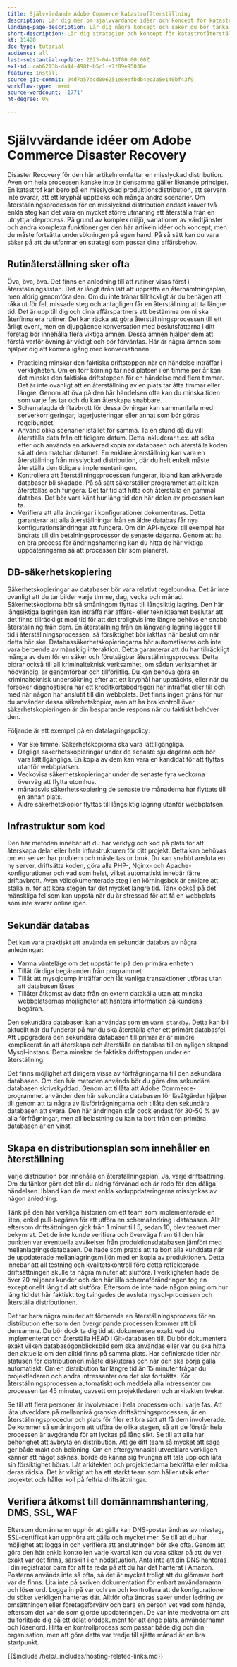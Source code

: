 ```yaml
---
title: Självvärdande Adobe Commerce katastrofåterställning
description: Lär dig mer om självvärdande idéer och koncept för katastrofåterställning och de bästa metoderna att tänka på.
landing-page-description: Lär dig några koncept och saker du bör tänka på när du är värd för Adobe Commerce på egen hand.
short-description: Lär dig strategier och koncept för katastrofåterställning för att själv vara värd för Adobe Commerce.
kt: 11420
doc-type: tutorial
audience: all
last-substantial-update: 2023-04-13T00:00:00Z
exl-id: cab6213b-da44-498f-b5c1-e7f89e95038e
feature: Install
source-git-commit: 94d7a57dcd006251e8eefbdb4ec3a5e140bf43f9
workflow-type: tm+mt
source-wordcount: '1771'
ht-degree: 0%

---
```


# Självvärdande idéer om Adobe Commerce Disaster Recovery

Disaster Recovery för den här artikeln omfattar en misslyckad distribution. Även om hela processen kanske inte är densamma gäller liknande principer. En katastrof kan bero på en misslyckad produktionsdistribution, att servern inte svarar, att ett kryphål upptäcks och många andra scenarier. Om återställningsprocessen för en misslyckad distribution endast kräver två enkla steg kan det vara en mycket större utmaning att återställa från en utnyttjandeprocess. På grund av komplex miljö, variationer av värdtjänster och andra komplexa funktioner ger den här artikeln idéer och koncept, men du måste fortsätta undersökningen på egen hand. På så sätt kan du vara säker på att du utformar en strategi som passar dina affärsbehov.

## Rutinåterställning sker ofta

Öva, öva, öva. Det finns en anledning till att rutiner visas först i återställningslistan. Det är långt ifrån lätt att upprätta en återhämtningsplan, men aldrig genomföra den. Om du inte tränar tillräckligt är du benägen att råka ut för fel, missade steg och antagligen får en återställning att ta längre tid. Det är upp till dig och dina affärspartners att bestämma om ni ska återfinna era rutiner. Det kan räcka att göra återställningsprocessen till ett årligt event, men en djupgående konversation med beslutsfattarna i ditt företag bör innehålla flera viktiga ämnen. Dessa ämnen hjälper dem att förstå varför övning är viktigt och bör förväntas. Här är några ämnen som hjälper dig att komma igång med konversationen:

* Practicing minskar den faktiska driftstoppen när en händelse inträffar i verkligheten. Om en torr körning tar ned platsen i en timme per år kan det minska den faktiska driftstoppen för en händelse med flera timmar. Det är inte ovanligt att en återställning av en plats tar åtta timmar eller längre. Genom att öva på den här händelsen ofta kan du minska tiden som varje fas tar och du kan återskapa snabbare.
* Schemalagda driftavbrott för dessa övningar kan sammanfalla med serverkorrigeringar, lagerjusteringar eller annat som bör göras regelbundet.
* Använd olika scenarier istället för samma. Ta en stund då du vill återställa data från ett tidigare datum. Detta inkluderar t.ex. att söka efter och använda en arkiverad kopia av databasen och återställa koden så att den matchar datumet. En enklare återställning kan vara en återställning från misslyckad distribution, där du helt enkelt måste återställa den tidigare implementeringen.
* Kontrollera att återställningsprocessen fungerar, ibland kan arkiverade databaser bli skadade. På så sätt säkerställer programmet att allt kan återställas och fungera. Det tar tid att hitta och återställa en gammal databas. Det bör vara känt hur lång tid den här delen av processen kan ta.
* Verifiera att alla ändringar i konfigurationer dokumenteras. Detta garanterar att alla återställningar från en äldre databas får nya konfigurationsändringar att fungera. Om din API-nyckel till exempel har ändrats till din betalningsprocessor de senaste dagarna. Genom att ha en bra process för ändringshantering kan du hitta de här viktiga uppdateringarna så att processen blir som planerat.

## DB-säkerhetskopiering

Säkerhetskopieringar av databaser bör vara relativt regelbundna. Det är inte ovanligt att du tar bilder varje timme, dag, vecka och månad. Säkerhetskopiorna bör så småningom flyttas till långsiktig lagring. Den här långsiktiga lagringen kan inträffa när affärs- eller teknikteamet beslutar att det finns tillräckligt med tid för att det troligtvis inte längre behövs en snabb återställning från dem. En återställning från en långvarig lagring lägger till tid i återställningsprocessen, så försiktighet bör iakttas när beslut om när detta bör ske. Databassäkerhetskopieringarna bör automatiseras och inte vara beroende av mänsklig interaktion. Detta garanterar att du har tillräckligt många av dem för en säker och förutsägbar återställningsprocess. Detta bidrar också till all kriminalteknisk verksamhet, om sådan verksamhet är nödvändig, är genomförbar och tillförlitlig. Du kan behöva göra en kriminalteknisk undersökning efter att ett kryphål har upptäckts, eller när du försöker diagnostisera när ett kreditkortsbedrägeri har inträffat eller till och med när någon har anslutit till din webbplats. Det finns ingen gräns för hur du använder dessa säkerhetskopior, men att ha bra kontroll över säkerhetskopieringen är din besparande respons när du faktiskt behöver den.

Följande är ett exempel på en datalagringspolicy:

* Var 8:e timme. Säkerhetskopiorna ska vara lättillgängliga.
* Dagliga säkerhetskopieringar under de senaste sju dagarna och bör vara lättillgängliga. En kopia av dem kan vara en kandidat för att flyttas utanför webbplatsen.
* Veckovisa säkerhetskopieringar under de senaste fyra veckorna överväg att flytta utomhus.
* månadsvis säkerhetskopiering de senaste tre månaderna har flyttats till en annan plats.
* Äldre säkerhetskopior flyttas till långsiktig lagring utanför webbplatsen.

## Infrastruktur som kod

Den här metoden innebär att du har verktyg och kod på plats för att återskapa delar eller hela infrastrukturen för ditt projekt. Detta kan behövas om en server har problem och måste tas ur bruk. Du kan snabbt ansluta en ny server, driftsätta koden, göra alla PHP-, Nginx- och Apache-konfigurationer och vad som helst, vilket automatiskt innebär färre driftavbrott. Även väldokumenterade steg i en körningsbok är enklare att ställa in, för att köra stegen tar det mycket längre tid. Tänk också på det mänskliga fel som kan uppstå när du är stressad för att få en webbplats som inte svarar online igen.

## Sekundär databas

Det kan vara praktiskt att använda en sekundär databas av några anledningar:

* Varma vänteläge om det uppstår fel på den primära enheten
* Tillåt färdiga begäranden från programmet
* Tillåt att mysqldump inträffar och låt vanliga transaktioner utföras utan att databasen låses
* Tillåter åtkomst av data från en extern datakälla utan att minska webbplatsernas möjligheter att hantera information på kundens begäran.

Den sekundära databasen kan användas som en `warm standby`. Detta kan bli aktuellt när du funderar på hur du ska återställa efter ett primärt databasfel. Att uppgradera den sekundära databasen till primär är är mindre komplicerat än att återskapa och återställa en databas till en nyligen skapad Mysql-instans. Detta minskar de faktiska driftstoppen under en återställning.

Det finns möjlighet att dirigera vissa av förfrågningarna till den sekundära databasen. Om den här metoden används bör du göra den sekundära databasen skrivskyddad. Genom att tillåta att Adobe Commerce-programmet använder den här sekundära databasen för läsåtgärder hjälper till genom att ta några av läsförfrågningarna och tillåta den sekundära databasen att svara. Den här ändringen står dock endast för 30-50 % av alla förfrågningar, men all belastning du kan ta bort från den primära databasen är en vinst.

## Skapa en distributionsplan som innehåller en återställning

Varje distribution bör innehålla en återställningsplan. Ja, varje driftsättning. Om du tänker göra det blir du aldrig förvånad och är redo för den dåliga händelsen. Ibland kan de mest enkla koduppdateringarna misslyckas av någon anledning.

Tänk på den här verkliga historien om ett team som implementerade en liten, enkel pull-begäran för att utföra en schemaändring i databasen. Allt eftersom driftsättningen gick från 1 minut till 5, sedan 10, blev teamet mer bekymrat. Det de inte kunde verifiera och överväga fram till den här punkten var eventuella avvikelser från produktionsdatabasen jämfört med mellanlagringsdatabasen. De hade som praxis att ta bort alla kunddata när de uppdaterade mellanlagringsmiljön med en kopia av produktionen. Detta innebar att all testning och kvalitetskontroll före detta reflekterade driftsättningen skulle ta några minuter att slutföra. I verkligheten hade de över 20 miljoner kunder och den här lilla schemaförändringen tog en exceptionellt lång tid att slutföra. Eftersom de inte hade någon aning om hur lång tid det här faktiskt tog tvingades de avsluta mysql-processen och återställa distributionen.

Det tar bara några minuter att förbereda en återställningsprocess för en distribution eftersom den övergripande processen kommer att bli densamma. Du bör dock ta dig tid att dokumentera exakt vad du implementerat och återställa HEAD i Git-databasen till. Du bör dokumentera exakt vilken databasögonblicksbild som ska användas eller var du ska hitta den aktuella om den alltid finns på samma plats. Har definierade tider när statusen för distributionen måste diskuteras och när den ska börja gälla automatiskt. Om en distribution tar längre tid än 15 minuter frågar du projektledaren och andra intressenter om det ska fortsätta. Kör återställningsprocessen automatiskt och meddela alla intressenter om processen tar 45 minuter, oavsett om projektledaren och arkitekten tvekar.

Se till att flera personer är involverade i hela processen och i varje fas. Att låta utvecklare på mellannivå granska driftsättningsprocessen, är en återställningsprocedur och plats för filer ett bra sätt att få dem involverade. De kommer så småningom att utföra de olika stegen, så att de förstår hela processen är avgörande för att lyckas på lång sikt. Se till att alla har behörighet att avbryta en distribution. Att ge ditt team så mycket att säga ger både makt och belöning. Om en eftergymnasial utvecklare verkligen känner att något saknas, borde de känna sig tvungna att tala upp och låta sin försiktighet höras. Låt arkitekten och projektledarna bekräfta eller mildra deras rädsla. Det är viktigt att ha ett starkt team som håller utkik efter projektet och håller koll på felfria driftsättningar.

## Verifiera åtkomst till domännamnshantering, DMS, SSL, WAF

Eftersom domännamn upphör att gälla kan DNS-poster ändras av misstag, SSL-certifikat kan upphöra att gälla och mycket mer. Se till att du har möjlighet att logga in och verifiera att anslutningen bör ske ofta. Genom att göra den här enkla kontrollen varje kvartal kan du vara säker på att du vet exakt var det finns, särskilt i en nödsituation. Anta inte att din DNS hanteras i din registrator bara för att ta reda på att du har det hanterat i Amazon. Posterna används inte så ofta, så det är mycket troligt att du glömmer bort var de finns. Lita inte på skriven dokumentation för enbart användarnamn och lösenord. Logga in på var och en och kontrollera att de konfigurationer du söker verkligen hanteras där. Alltför ofta ändras saker under ledning av omsättningen eller företagsförvärv och bara en person vet vad som hände, eftersom det var de som gjorde uppdateringen. De var inte medvetna om att du förlitade dig på ett delat orddokument för att ange plats, användarnamn och lösenord. Hitta en kontrollprocess som passar både dig och din organisation, men att göra detta var tredje till sjätte månad är en bra startpunkt.

{{$include /help/_includes/hosting-related-links.md}}
